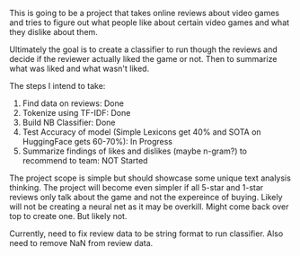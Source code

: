 This is going to be a project that takes online reviews about video games and tries to figure out what people like about certain video games and what they dislike about them.

Ultimately the goal is to create a classifier to run though the reviews and decide if the reviewer actually liked the game or not. Then to summarize what was liked and what wasn't liked.

The steps I intend to take:

1. Find data on reviews: Done
2. Tokenize using TF-IDF: Done
3. Build NB Classifier: Done
4. Test Accuracy of model (Simple Lexicons get 40% and SOTA on HuggingFace gets 60-70%): In Progress 
5. Summarize findings of likes and dislikes (maybe n-gram?) to recommend to team: NOT Started

The project scope is simple but should showcase some unique text analysis thinking. The project will become even simpler if all 5-star and 1-star reviews only talk about the game and not the expereince of buying. Likely will not be creating a neural net as it may be overkill. Might come back over top to create one. But likely not.

Currently, need to fix review data to be string format to run classifier. Also need to remove NaN from review data.

